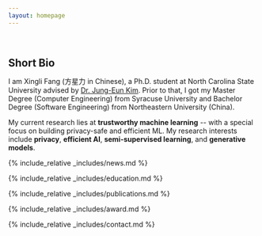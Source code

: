 ```yaml
---
layout: homepage
---
```


<h1 id="about-me"></h1>

<h2 style="margin: 60px 0px 10px;">Short Bio</h2>

I am Xingli Fang (方星力 in Chinese), a Ph.D. student at North Carolina State University advised by [Dr. Jung-Eun Kim](https://jungeunkim.wordpress.ncsu.edu/). Prior to that, I got my Master Degree (Computer Engineering) from Syracuse University and Bachelor Degree (Software Engineering) from Northeastern University (China).

My current research lies at **trustworthy machine learning** -- with a special focus on building privacy-safe and efficient ML. My research interests include **privacy**, **efficient AI**, **semi-supervised learning**, and **generative models**.

<!-- 
<strong style="color:#e74d3c; font-weight:600">

</strong> 
-->

{% include_relative _includes/news.md %}

{% include_relative _includes/education.md %}

{% include_relative _includes/publications.md %}

<!--
{% include_relative _includes/teaching.md %}
-->
<!--
{% include_relative _includes/talks.md %}
-->
<!--
{% include_relative _includes/services.md %}
-->

{% include_relative _includes/award.md %}

{% include_relative _includes/contact.md %}
